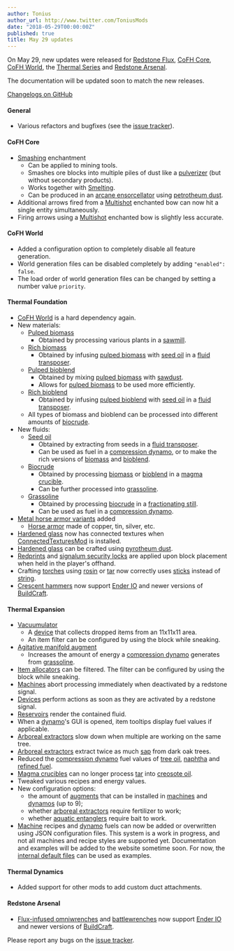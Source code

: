 ```yaml
---
author: Tonius
author_url: http://www.twitter.com/ToniusMods
date: "2018-05-29T00:00:00Z"
published: true
title: May 29 updates
---
```


On May 29, new updates were released for [Redstone Flux](/docs/redstone-flux/),
[CoFH Core](/docs/1.12/cofh-core/), [CoFH World](/docs/1.12/cofh-world/), the [Thermal
Series](/docs/#thermal-series) and [Redstone Arsenal](/docs/1.12/redstone-arsenal/).

The documentation will be updated soon to match the new releases.

[Changelogs on GitHub](https://github.com/CoFH/Version)

#### General
* Various refactors and bugfixes (see the [issue
  tracker](https://github.com/CoFH/Feedback/issues?q=is%3Aissue+is%3Aclosed+label%3Afixed+sort%3Aupdated-desc)).

#### CoFH Core
* [Smashing](/docs/1.12/cofh-core/smashing/) enchantment
  * Can be applied to mining tools.
  * Smashes ore blocks into multiple piles of dust like a
    [pulverizer](/docs/1.12/thermal-expansion/pulverizer/) (but without secondary
    products).
  * Works together with [Smelting](/docs/1.12/cofh-core/smelting/).
  * Can be produced in an [arcane
    ensorcellator](/docs/1.12/thermal-expansion/arcane-ensorcellator/) using
    [petrotheum dust](/docs/1.12/thermal-foundation/petrotheum-dust/).
* Additional arrows fired from a [Multishot](/docs/1.12/cofh-core/multishot/)
  enchanted bow can now hit a single entity simultaneously.
* Firing arrows using a [Multishot](/docs/1.12/cofh-core/multishot/) enchanted bow is
  slightly less accurate.

#### CoFH World
* Added a configuration option to completely disable all feature generation.
* World generation files can be disabled completely by adding `"enabled":
  false`.
* The load order of world generation files can be changed by setting a number
  value `priority`.

#### Thermal Foundation
* [CoFH World](/docs/1.12/cofh-world/) is a hard dependency again.
* New materials:
  * [Pulped biomass](/docs/1.12/thermal-foundation/pulped-biomass/)
    * Obtained by processing various plants in a
      [sawmill](/docs/1.12/thermal-expansion/sawmill/).
  * [Rich biomass](/docs/1.12/thermal-foundation/rich-biomass/)
    * Obtained by infusing [pulped
      biomass](/docs/1.12/thermal-foundation/pulped-biomass/) with [seed
      oil](/docs/1.12/thermal-foundation/seed-oil/) in a [fluid
      transposer](/docs/1.12/thermal-expansion/fluid-transposer/).
  * [Pulped bioblend](/docs/1.12/thermal-foundation/pulped-bioblend/)
    * Obtained by mixing [pulped
      biomass](/docs/1.12/thermal-foundation/pulped-biomass/) with
      [sawdust](/docs/1.12/thermal-foundation/sawdust/).
    * Allows for [pulped biomass](/docs/1.12/thermal-foundation/pulped-biomass/) to
      be used more efficiently.
  * [Rich bioblend](/docs/1.12/thermal-foundation/rich-bioblend/)
    * Obtained by infusing [pulped
      bioblend](/docs/1.12/thermal-foundation/pulped-bioblend/) with [seed
      oil](/docs/1.12/thermal-foundation/seed-oil/) in a [fluid
      transposer](/docs/1.12/thermal-expansion/fluid-transposer/).
  * All types of biomass and bioblend can be processed into different amounts of
    [biocrude](/docs/1.12/thermal-foudation/biocrude/).
* New fluids:
  * [Seed oil](/docs/1.12/thermal-foundation/seed-oil/)
    * Obtained by extracting from seeds in a [fluid
      transposer](/docs/1.12/thermal-expansion/fluid-transposer/).
    * Can be used as fuel in a [compression
      dynamo](/docs/1.12/thermal-expansion/compression-dynamo/), or to make the rich
      versions of [biomass](/docs/1.12/thermal-foundation/pulped-biomass/) and
      [bioblend](/docs/1.12/thermal-foundation/pulped-bioblend/).
  * [Biocrude](/docs/1.12/thermal-foundation/biocrude/)
    * Obtained by processing [biomass](/docs/1.12/thermal-foundation/pulped-biomass/)
      or [bioblend](/docs/1.12/thermal-foundation/pulped-bioblend/) in a [magma
      crucible](/docs/1.12/thermal-expansion/magma-crucible/).
    * Can be further processed into
      [grassoline](/docs/1.12/thermal-foundation/grassoline/).
  * [Grassoline](/docs/1.12/thermal-foundation/grassoline/)
    * Obtained by processing [biocrude](/docs/1.12/thermal-foundation/biocrude/) in a
      [fractionating still](/docs/1.12/thermal-expansion/fractionating-still/).
    * Can be used as fuel in a [compression
      dynamo](/docs/1.12/thermal-expansion/compression-dynamo/).
* [Metal horse armor variants](/docs/1.12/thermal-foundation/horse-armor/) added
  * [Horse armor](https://minecraft.gamepedia.com/Horse_Armor) made of copper,
    tin, silver, etc.
* [Hardened glass](/docs/1.12/thermal-foundation/hardened-glass/) now has connected
  textures when
  [ConnectedTexturesMod](https://minecraft.curseforge.com/projects/ctm) is
  installed.
* [Hardened glass](/docs/1.12/thermal-foundation/hardened-glass/) can be crafted
  using [pyrotheum dust](/docs/1.12/thermal-foundation/pyrotheum-dust/).
* [Redprints](/docs/1.12/thermal-foundation/redprint/) and [signalum security
  locks](/docs/1.12/thermal-foundation/signalum-security-lock/) are applied upon
  block placement when held in the player's offhand.
* Crafting [torches](https://minecraft.gamepedia.com/Torch) using
  [rosin](/docs/1.12/thermal-foundation/rosin/) or
  [tar](/docs/1.12/thermal-foundation/tar/) now correctly uses
  [sticks](https://minecraft.gamepedia.com/Stick) instead of
  [string](https://minecraft.gamepedia.com/String).
* [Crescent hammers](/docs/1.12/thermal-foundation/crescent-hammer/) now support
  [Ender IO](http://enderio.com/) and newer versions of
  [BuildCraft](https://www.mod-buildcraft.com/).

#### Thermal Expansion
* [Vacuumulator](/docs/1.12/thermal-expansion/vacuumulator/)
  * A [device](/docs/1.12/thermal-expansion/devices/) that collects dropped items
    from an 11x11x11 area.
  * An item filter can be configured by using the block while sneaking.
* [Agitative manifold
  augment](/docs/1.12/thermal-expansion/augment-agitative-manifold/)
  * Increases the amount of energy a [compression
    dynamo](/docs/1.12/thermal-expansion/compression-dynamo/) generates from
    [grassoline](/docs/1.12/thermal-foundation/grassoline/).
* [Item allocators](/docs/1.12/thermal-expansion/item-allocator/) can be filtered.
  The filter can be configured by using the block while sneaking.
* [Machines](/docs/1.12/thermal-expansion/machines/) abort processing immediately
  when deactivated by a redstone signal.
* [Devices](/docs/1.12/thermal-expansion/devices/) perform actions as soon as they
  are activated by a redstone signal.
* [Reservoirs](/docs/1.12/thermal-expansion/reservoir/) render the contained fluid.
* When a [dynamo](/docs/1.12/thermal-expansion/dynamos/)'s GUI is opened, item
  tooltips display fuel values if applicable.
* [Arboreal extractors](/docs/1.12/thermal-expansion/arboreal-extractor/) slow down
  when multiple are working on the same tree.
* [Arboreal extractors](/docs/1.12/thermal-expansion/arboreal-extractor/) extract
  twice as much [sap](/docs/1.12/thermal-foundation/sap/) from dark oak trees.
* Reduced the [compression dynamo](/docs/1.12/thermal-expansion/compression-dynamo/)
  fuel values of [tree oil](/docs/1.12/thermal-foundation/tree-oil/),
  [naphtha](/docs/1.12/thermal-foundation/naphtha/) and [refined
  fuel](/docs/1.12/thermal-foundation/refined-fuel/).
* [Magma crucibles](/docs/1.12/thermal-expansion/magma-crucible/) can no longer
  process [tar](/docs/1.12/thermal-foundation/tar/) into [creosote
  oil](/docs/1.12/thermal-foundation/creosote-oil/).
* Tweaked various recipes and energy values.
* New configuration options:
  * the amount of [augments](/docs/1.12/thermal-expansion/augments/) that can be
    installed in [machines](/docs/1.12/thermal-expansion/machines/) and
    [dynamos](/docs/1.12/thermal-expansion/dynamos/) (up to 9);
  * whether [arboreal extractors](/docs/1.12/thermal-expansion/arboreal-extractor/)
    require fertilizer to work;
  * whether [aquatic entanglers](/docs/1.12/thermal-expansion/aquatic-entangler/)
    require bait to work.
* [Machine](/docs/1.12/thermal-expansion/machines/) recipes and
  [dynamo](/docs/1.12/thermal-expansion/dynamos/) fuels can now be added or
  overwritten using JSON configuration files. This system is a work in progress,
  and not all machines and recipe styles are supported yet. Documentation and
  examples will be added to the website sometime soon. For now, the [internal
  default
  files](https://github.com/CoFH/ThermalExpansion/tree/1.12/src/main/resources/assets/thermalexpansion/content)
  can be used as examples.

#### Thermal Dynamics
* Added support for other mods to add custom duct attachments.

#### Redstone Arsenal
* [Flux-infused omniwrenches](/docs/1.12/redstone-arsenal/flux-infused-omniwrench/)
  and [battlewrenches](/docs/1.12/redstone-arsenal/flux-infused-battlewrench/) now
  support [Ender IO](http://enderio.com/) and newer versions of
  [BuildCraft](https://www.mod-buildcraft.com/).

Please report any bugs on the [issue
tracker](http://www.github.com/CoFH/Feedback).
